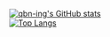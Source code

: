 [![qbn-ing's GitHub stats](https://github-readme-stats.vercel.app/api?username=qbn-ing)](https://github.com/anuraghazra/github-readme-stats)  
[![Top Langs](https://github-readme-stats.vercel.app/api/top-langs/?username=qbn-ing)](https://github.com/anuraghazra/github-readme-stats)

<!--
**qbn-ing/qbn-ing** is a ✨ _special_ ✨ repository because its `README.md` (this file) appears on your GitHub profile.

Here are some ideas to get you started:

- 🔭 I’m currently working on ...
- 🌱 I’m currently learning ...
- 👯 I’m looking to collaborate on ...
- 🤔 I’m looking for help with ...
- 💬 Ask me about ...
- 📫 How to reach me: ...
- 😄 Pronouns: ...
- ⚡ Fun fact: ...
-->
